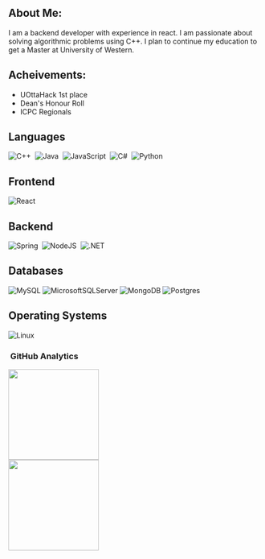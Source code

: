 
## About Me:
I am a backend developer with experience in react. I am passionate about solving algorithmic problems using C++. I plan to continue my education to get a Master at University of Western.


## Acheivements:
 - UOttaHack 1st place
 - Dean's Honour Roll
 - ICPC Regionals


## Languages
![C++](https://img.shields.io/badge/C++-blue.svg?style=for-the-badge&logo=c%2B%2B)&nbsp;
![Java](https://img.shields.io/badge/java-%23ED8B00.svg?&style=for-the-badge&logo=java&logoColor=white)&nbsp;
![JavaScript](https://img.shields.io/badge/javascript-%23ED8B00.svg?&style=for-the-badge&logo=javascript&logoColor=white)&nbsp;
![C#](https://img.shields.io/badge/c%23%20-%23239120.svg?&style=for-the-badge&logo=c-sharp&logoColor=white)&nbsp;
![Python](https://img.shields.io/badge/python%20-%2314354C.svg?&style=for-the-badge&logo=python&logoColor=white)&nbsp;

## Frontend
![React](https://img.shields.io/badge/react%20-%2320232a.svg?&style=for-the-badge&logo=react&logoColor=%2361DAFB)


## Backend
![Spring](https://img.shields.io/badge/spring%20-%2343853D.svg?&style=for-the-badge&logo=spring&logoColor=white)&nbsp;
![NodeJS](https://img.shields.io/badge/node.js%20-%2343853D.svg?&style=for-the-badge&logo=node.js&logoColor=white)&nbsp;
![.NET](https://img.shields.io/badge/.net%20-%2343853D.svg?&style=for-the-badge&logo=.net&logoColor=white)&nbsp;

## Databases
![MySQL](https://img.shields.io/badge/mysql-%2333f.svg?style=for-the-badge&logo=mysql&logoColor=white)
![MicrosoftSQLServer](https://img.shields.io/badge/Microsoft%20SQL%20Sever-CC2927?style=for-the-badge&logo=microsoft%20sql%20server&logoColor=white)
![MongoDB](https://img.shields.io/badge/MongoDB-%234ea94b.svg?style=for-the-badge&logo=mongodb&logoColor=white)
![Postgres](https://img.shields.io/badge/postgres-%23316192.svg?style=for-the-badge&logo=postgresql&logoColor=white)

## Operating Systems
![Linux](https://img.shields.io/badge/-Linux-black?style=for-the-badge&logo=linux)


### &nbsp;GitHub Analytics
<p align="left">
<a href="https://github.com/Abdulmuhaimin-Ali">
      <img height="180em" src="https://github-readme-stats-eight-theta.vercel.app/api/top-langs/?username=Abdulmuhaimin-Ali&layout=compact&langs_count=8&theme=algolia"/>

</a>
<br>
<a href="https://github.com/Abdulmuhaimin-Ali">
  <img height="180em" src="https://github-readme-stats-eight-theta.vercel.app/api?username=Abdulmuhaimin-Ali&show_icons=true&theme=algolia&include_all_commits=true&count_private=true"/>
</a>
</p>


